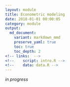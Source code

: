 ```yaml
---
layout: module
title: Econometric modeling
date: 2018-01-01 00:00:05
category: module
output:
  md_document:
    variant: markdown_mmd
    preserve_yaml: true
    toc: true
    toc_depth: 2
<!-- links:  -->
<!--    script: intro.R -->
<!--    data: data.R -->
---
```


*in progress*
